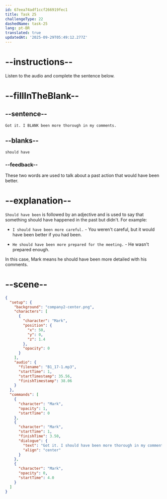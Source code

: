 ```yaml
---
id: 67eea74adf1ccf266919fec1
title: Task 25
challengeType: 22
dashedName: task-25
lang: pt-BR
translated: true
updatedAt: '2025-09-29T05:49:12.277Z'
---
```


<!-- (audio) Mark: Got it. I should have been more thorough in my comments. -->

# --instructions--

Listen to the audio and complete the sentence below.

# --fillInTheBlank--

## --sentence--

`Got it. I BLANK been more thorough in my comments.`

## --blanks--

`should have`

### --feedback--

These two words are used to talk about a past action that would have been better.

# --explanation--

`Should have been` is followed by an adjective and is used to say that something should have happened in the past but didn't. For example:

- `I should have been more careful.` - You weren't careful, but it would have been better if you had been.

- `He should have been more prepared for the meeting.` - He wasn't prepared enough.

In this case, Mark means he should have been more detailed with his comments.

# --scene--

```json
{
  "setup": {
    "background": "company2-center.png",
    "characters": [
      {
        "character": "Mark",
        "position": {
          "x": 50,
          "y": 0,
          "z": 1.4
        },
        "opacity": 0
      }
    ],
    "audio": {
      "filename": "B1_17-1.mp3",
      "startTime": 1,
      "startTimestamp": 35.56,
      "finishTimestamp": 38.06
    }
  },
  "commands": [
    {
      "character": "Mark",
      "opacity": 1,
      "startTime": 0
    },
    {
      "character": "Mark",
      "startTime": 1,
      "finishTime": 3.50,
      "dialogue": {
        "text": "Got it. I should have been more thorough in my comments.",
        "align": "center"
      }
    },
    {
      "character": "Mark",
      "opacity": 0,
      "startTime": 4.0
    }
  ]
}
```
